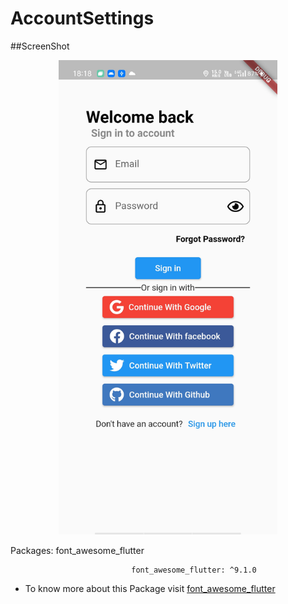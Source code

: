 # AccountSettings
##ScreenShot
<p align="center">
  <img src="https://github.com/saicharansigiri/Flutter_login_ui/blob/master/flutter_login_ui.jpg" width="350" title="hover text">
  


Packages: font_awesome_flutter
                              
                               font_awesome_flutter: ^9.1.0
* To know more about this Package visit  [font_awesome_flutter](https://pub.dev/packages/font_awesome_flutter)
